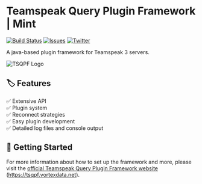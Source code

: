 # Teamspeak Query Plugin Framework | Mint

[![Build Status](https://travis-ci.org/Vortexdata/tsq-plugin-framework.svg?branch=v2.0)](https://travis-ci.org/Vortexdata/tsq-plugin-framework)
[![Issues](https://img.shields.io/github/issues/Vortexdata/tsq-plugin-framework?label=Issues)](https://github.com/Vortexdata/tsq-plugin-framework/issues)
[![Twitter](https://img.shields.io/twitter/url?color=1DA1F2&label=Twitter&logo=Twitter&logoColor=1DA1F2&style=flat-square&url=https%3A%2F%2Ftwitter.com%2FVortexdataNET)](https://twitter.com/VortexdataNET)


A java-based plugin framework for Teamspeak 3 servers.

![TSQPF Logo](https://tsqpf.vortexdata.net/media/tsqpf-logo-trans.png)

## 🏷️ Features
✅ Extensive API<br/>
✅ Plugin system<br/>
✅ Reconnect strategies<br/>
✅ Easy plugin development<br/>
✅ Detailed log files and console output<br/>

## 🚀 Getting Started

For more information about how to set up the framework and more, please visit the [official Teamspeak Query Plugin Framework website](https://tsqpf.vortexdata.net) (https://tsqpf.vortexdata.net).
